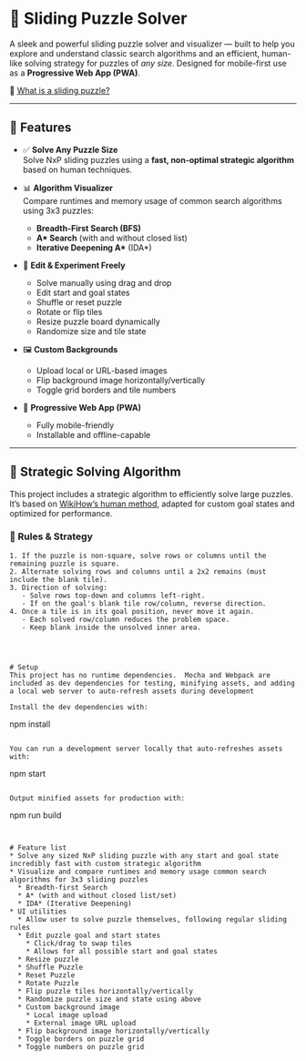 # 🧩 Sliding Puzzle Solver

A sleek and powerful sliding puzzle solver and visualizer — built to help you explore and understand classic search algorithms and an efficient, human-like solving strategy for puzzles of *any size*. Designed for mobile-first use as a **Progressive Web App (PWA)**.

🔗 [What is a sliding puzzle?](https://en.wikipedia.org/wiki/Sliding_puzzle)

---

## 🚀 Features

- ✅ **Solve Any Puzzle Size**  
  Solve NxP sliding puzzles using a **fast, non-optimal strategic algorithm** based on human techniques.

- 📊 **Algorithm Visualizer**  
  Compare runtimes and memory usage of common search algorithms using 3x3 puzzles:
  - **Breadth-First Search (BFS)**
  - **A\* Search** (with and without closed list)
  - **Iterative Deepening A\*** (IDA\*)

- 🧠 **Edit & Experiment Freely**
  - Solve manually using drag and drop
  - Edit start and goal states
  - Shuffle or reset puzzle
  - Rotate or flip tiles
  - Resize puzzle board dynamically
  - Randomize size and tile state

- 🖼️ **Custom Backgrounds**
  - Upload local or URL-based images
  - Flip background image horizontally/vertically
  - Toggle grid borders and tile numbers

- 📱 **Progressive Web App (PWA)**
  - Fully mobile-friendly
  - Installable and offline-capable

---

## 🧩 Strategic Solving Algorithm

This project includes a strategic algorithm to efficiently solve large puzzles. It’s based on [WikiHow’s human method](https://www.wikihow.com/Solve-Slide-Puzzles), adapted for custom goal states and optimized for performance.

### 🔧 Rules & Strategy

```text
1. If the puzzle is non-square, solve rows or columns until the remaining puzzle is square.
2. Alternate solving rows and columns until a 2x2 remains (must include the blank tile).
3. Direction of solving:
   - Solve rows top-down and columns left-right.
   - If on the goal's blank tile row/column, reverse direction.
4. Once a tile is in its goal position, never move it again.
   - Each solved row/column reduces the problem space.
   - Keep blank inside the unsolved inner area.




# Setup
This project has no runtime dependencies.  Mocha and Webpack are included as dev dependencies for testing, minifying assets, and adding a local web server to auto-refresh assets during development 

Install the dev dependencies with:
```
npm install
```

You can run a development server locally that auto-refreshes assets with:
```
npm start
```

Output minified assets for production with:
```
npm run build
```


# Feature list
* Solve any sized NxP sliding puzzle with any start and goal state incredibly fast with custom strategic algorithm
* Visualize and compare runtimes and memory usage common search algorithms for 3x3 sliding puzzles
  * Breadth-first Search
  * A* (with and without closed list/set)
  * IDA* (Iterative Deepening)
* UI utilities
  * Allow user to solve puzzle themselves, following regular sliding rules
  * Edit puzzle goal and start states 
    * Click/drag to swap tiles
    * Allows for all possible start and goal states
  * Resize puzzle
  * Shuffle Puzzle
  * Reset Puzzle
  * Rotate Puzzle
  * Flip puzzle tiles horizontally/vertically
  * Randomize puzzle size and state using above
  * Custom background image
    * Local image upload
    * External image URL upload
  * Flip background image horizontally/vertically
  * Toggle borders on puzzle grid
  * Toggle numbers on puzzle grid
